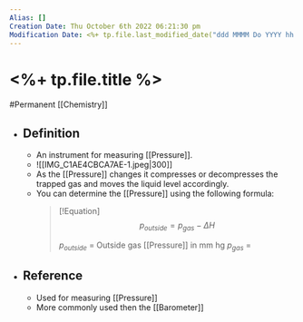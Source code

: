 ```yaml
---
Alias: []
Creation Date: Thu October 6th 2022 06:21:30 pm 
Modification Date: <%+ tp.file.last_modified_date("ddd MMMM Do YYYY hh:mm:ss a") %>
---
```

# <%+ tp.file.title %>
#Permanent [[Chemistry]]

- ## Definition
	- An instrument for measuring [[Pressure]].
	- ![[IMG_C1AE4CBCA7AE-1.jpeg|300]]
	- As the [[Pressure]] changes it compresses or decompresses the trapped gas and moves the liquid level accordingly.
	- You can determine the [[Pressure]] using the following formula:
		> [!Equation]
		> $$p_{outside}=p_{gas}-\Delta H$$
		> 
		> $p_{outside}$ = Outside gas [[Pressure]] in mm hg
		> $p_{gas}$ = 
- ## Reference
	- Used for measuring [[Pressure]]
	- More commonly used then the [[Barometer]]